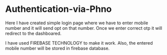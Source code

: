 # Authentication-via-Phno

Here I have created simple login page where we have to enter mobile number and it will send opt on that number. Once we enter correct otp it will redirect to the dashboared.

I have used FIREBASE TECHNOLOGY to make it work. Also, the entered mobile number will be stored in firebase database.


